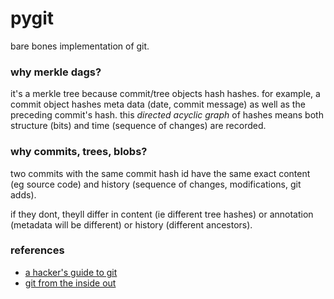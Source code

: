 # pygit
bare bones implementation of git.

### why merkle dags?
it's a merkle tree because commit/tree objects hash hashes. for example, a commit object hashes meta data (date, commit message) as well as the preceding commit's hash. this *directed acyclic graph* of hashes means both structure (bits) and time (sequence of changes) are recorded.

### why commits, trees, blobs?
two commits with the same commit hash id have the same exact content (eg source code) and history (sequence of changes, modifications, git adds).

if they dont, theyll differ in content (ie different tree hashes) or annotation (metadata will be different) or history (different ancestors).

### references
* [a hacker's guide to git](https://wildlyinaccurate.com/a-hackers-guide-to-git/)
* [git from the inside out](https://maryrosecook.com/blog/post/git-from-the-inside-out)